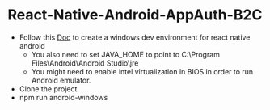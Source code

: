 # React-Native-Android-AppAuth-B2C

- Follow this [Doc](https://codeburst.io/setting-up-development-environment-using-react-native-on-windows-dd240e69f776) to create a windows dev environment for react native android
    - You also need to set JAVA_HOME to point to C:\Program Files\Android\Android Studio\jre
    - You might need to enable intel virtualization in BIOS in order to run Android emulator.
- Clone the project. 
- npm run android-windows
